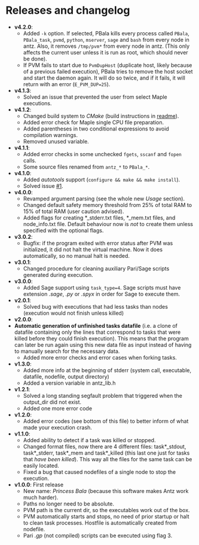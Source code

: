 <!--
    This file is part of PBala (http://github.com/oscarsaleta/PBala)

    Copyright (C) 2016  O. Saleta

    PBala is free software: you can redistribute it and/or modify
    it under the terms of the GNU Lesser General Public License as published
    by the Free Software Foundation, either version 3 of the License, or
    (at your option) any later version.

    This program is distributed in the hope that it will be useful,
    but WITHOUT ANY WARRANTY; without even the implied warranty of
    MERCHANTABILITY or FITNESS FOR A PARTICULAR PURPOSE.  See the
    GNU Lesser General Public License for more details.

    You should have received a copy of the GNU Lesser General Public License
    along with this program.  If not, see <http://www.gnu.org/licenses/>.
-->

# Releases and changelog
* **v4.2.0**:
    - Added `-k` option. If selected, PBala kills every process called `PBala`, `PBala_task`, `pvmd`, `python`, `mserver`, `sage` and `bash` from every node in antz. Also, it removes `/tmp/pvm*` from every node in antz. (This only affects the current user unless it is run as root, which should never be done).
    - If PVM fails to start due to `PvmDupHost` (duplicate host, likely because of a previous failed execution), PBala tries to remove the host socket and start the daemon again. It will do so twice, and if it fails, it will return with an error (`E_PVM_DUP=25`).
* **v4.1.3**:
    - Solved an issue that prevented the user from select Maple executions.
* **v4.1.2**:
    - Changed build system to *CMake* (build instructions in [readme](README.md "README")).
    - Added error check for Maple single CPU file preparation.
    - Added parentheses in two conditional expressions to avoid compilation warnings.
    - Removed unused variable.
* **v4.1.1**:
    - Added error checks in some unchecked `fgets`, `sscanf` and `fopen` calls.
    - Some source files renamed from `antz_*` to `PBala_*`.
* **v4.1.0**:
    - Added *autotools* support (`configure && make && make install`).
    - Solved issue [#1](https://github.com/oscarsaleta/PBala/issues/1 "Issue 1").
* **v4.0.0**:
    - Revamped argument parsing (see the whole new *Usage* section).
    - Changed default safety memory threshold from 25% of total RAM to 15% of total RAM (user caution advised).
    - Added flags for creating \*_stderr.txt files, \*_mem.txt files, and node_info.txt file. Default behaviour now is *not* to create them unless specified with the optional flags.
* **v3.0.2**:
    - Bugfix: if the program exited with error status after PVM was initialized, it did not halt the virtual machine. Now it does automatically, so no manual halt is needed.
* **v3.0.1**:
    - Changed procedure for cleaning auxiliary Pari/Sage scripts generated during execution.
* **v3.0.0**:
    - Added Sage support using `task_type=4`. Sage scripts must have extension *.sage*, *.py* or *.spyx* in order for Sage to execute them.
* **v2.0.1**:
    - Solved bug with executions that had less tasks than nodes (execution would not finish unless killed)
* **v2.0.0**:
 * **Automatic generation of unfinished tasks datafile** (i.e. a clone of datafile containing only the lines that correspond to tasks that were killed before they could finish execution). This means that the program can later be run again using this new data file as input instead of having to manually search for the necessary data.
    - Added more error checks and error cases when forking tasks.
* **v1.3.0**:
    - Added more info at the beginning of stderr (system call, executable, datafile, nodefile, output directory)
    - Added a version variable in antz_lib.h
* **v1.2.1**:
    - Solved a long standing segfault problem that triggered when the output_dir did not exist.
    - Added one more error code
* **v1.2.0**:
    - Added error codes (see bottom of this file) to better inform of what made your execution crash.
* **v1.1.0**:
    - Added ability to detect if a task was killed or stopped.
    - Changed format files, now there are 4 different files: task\*_stdout, task\*_stderr, task\*_mem and task\*_killed (this last one just for tasks that *have been killed*). This way all the files for the same task can be easily located.
    - Fixed a bug that caused nodefiles of a single node to stop the execution. 
* **v1.0.0**: First release
    - New name: *Princess Bala* (because this software makes Antz work much harder).
    - Paths no longer need to be absolute.
    - PVM path is the current dir, so the executables work out of the box.
    - PVM automatically starts and stops, no need of prior startup or halt to clean task processes. Hostfile is automatically created from nodefile.
    - Pari *.gp* (not compiled) scripts can be executed using flag 3.

